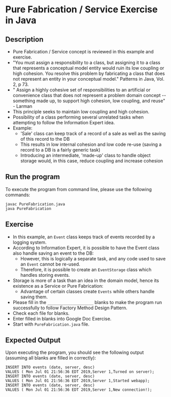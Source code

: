 # Pure Fabrication / Service Exercise in Java

## Description
* Pure Fabrication / Service concept is reviewed in this example and exercise.
* "You must assign a responsibility to a class, but assigning it to a class that represents a conceptual model entity
would ruin its low coupling or high cohesion. You resolve this problem by fabricating a class that does not represent an
entity in your conceptual model." Patterns in Java, Vol. 2, p 73.
* " Assign a highly cohesive set of responsibilities to an artificial or convenience class that does not represent a
problem domain concept -- something made up, to support high cohesion, low coupling, and reuse" - Larman
* This principle seeks to maintain low coupling and high cohesion.
* Possibility of a class performing several unrelated tasks when attempting to follow the Information Expert idea.
* Example:
  * 'Sale' class can keep track of a record of a sale as well as the saving of this record to the DB
  * This results in low internal cohesion and low code re-use (saving a record to a DB is a fairly generic task)
  * Introducing an intermediate, 'made-up' class to handle object storage would, in this case, reduce coupling and
  increase cohesion

## Run the program
To execute the program from command line, please use the following commands:
```
javac PureFabrication.java
java PureFabrication
```

## Exercise
* In this example, an `Event` class keeps track of events recorded by a logging system.
* According to Information Expert, it is possible to have the Event class also handle saving an event to the DB:
  * However, this is logically a separate task, and any code used to save an `Event` cannot be re-used.
  * Therefore, it is possible to create an `EventStorage` class which handles storing events.
* Storage is more of a task than an idea in the domain model, hence its existence as a Service or Pure Fabrication:
  * Advantage of certain classes create `Events` while others handle saving them.
* Please fill in the `____________________`  blanks to make the program run successfully to follow Factory Method Design
Pattern.
* Check each file for blanks.
* Enter filled in blanks into Google Doc Exercise.
* Start with `PureFabrication.java` file.

## Expected Output
Upon executing the program, you should see the following output (assuming all blanks are filled in correctly):

```
INSERT INTO events (date, server, desc)
VALUES ( Mon Jul 01 21:56:36 EDT 2019,Server 1,Turned on server);
INSERT INTO events (date, server, desc)
VALUES ( Mon Jul 01 21:56:36 EDT 2019,Server 1,Started webapp);
INSERT INTO events (date, server, desc)
VALUES ( Mon Jul 01 21:56:36 EDT 2019,Server 1,New connection!);
```
